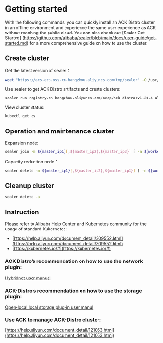 # Getting started

With the following commands, you can quickly install an ACK Distro cluster in an offline environment and experience the same user experience as ACK without reaching the public cloud. You can also check out  [Sealer Get-Started] (https://github.com/alibaba/sealer/blob/main/docs/user-guide/get-started.md) for a more comprehensive guide on how to use the cluster.

## Create cluster
Get the latest version of sealer：
```bash
wget "https://acs-ecp.oss-cn-hangzhou.aliyuncs.com/tmp/sealer" -O /usr/bin/sealer && chmod +x /usr/bin/sealer 
```
Use sealer to get ACK Distro artifacts and create clusters:
```bash
sealer run registry.cn-hangzhou.aliyuncs.com/oecp/ack-distro:v1.20.4-aliyun.1-alpha5 -m ${master_ip1}[,${master_ip2},${master_ip3}] [ -n ${worker_ip1}...] -p password
```
View cluster status:
```bash
kubectl get cs
```

## Operation and maintenance cluster
Expansion node:
```bash
sealer join -m ${master_ip1}[,${master_ip2},${master_ip3}] [ -n ${worker_ip1}...]
```
Capacity reduction node：
```bash
sealer delete -m ${master_ip1}[,${master_ip2},${master_ip3}] [ -n ${worker_ip1}...]
```

## Cleanup cluster
```bash
sealer delete -a
```

## Instruction
Please refer to Alibaba Help Center and Kubernetes community for the usage of standard Kubernetes:
- [https://help.aliyun.com/document_detail/309552.html](https://help.aliyun.com/document_detail/309552.html)
- [https://kubernetes.io/#](https://kubernetes.io/#)

### ACK Distro’s recommendation on how to use the network plugin:
[Hybridnet user manual](https://github.com/alibaba/hybridnet/wiki)

### ACK-Distro’s recommendation on how to use the storage plugin:
[Open-local local storage plug-in user manul](https://github.com/alibaba/open-local/blob/main/docs/user-guide/user-guide_zh_CN.md)

### Use ACK to manage ACK-Distro cluster:
[https://help.aliyun.com/document_detail/121053.html](https://help.aliyun.com/document_detail/121053.html)
